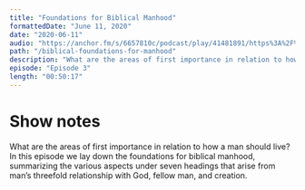 ```yaml
---
title: "Foundations for Biblical Manhood"
formattedDate: "June 11, 2020"
date: "2020-06-11"
audio: "https://anchor.fm/s/6657810c/podcast/play/41481891/https%3A%2F%2Fd3ctxlq1ktw2nl.cloudfront.net%2Fstaging%2F2021-9-8%2F223219567-44100-2-d7f5446689ae2047.mp3"
path: "/biblical-foundations-for-manhood"
description: "What are the areas of first importance in relation to how a man should live? In this episode we lay down the foundations for biblical manhood, summarizing the various aspects under seven headings that arise from man’s threefold relationship with God, fellow man, and creation."
episode: "Episode 3"
length: "00:50:17"
---
```


# Show notes

What are the areas of first importance in relation to how a man should live? In this episode we lay down the foundations for biblical manhood, summarizing the various aspects under seven headings that arise from man’s threefold relationship with God, fellow man, and creation.
